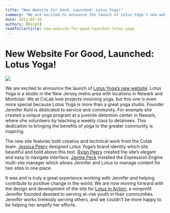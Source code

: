 ```yaml
---
title: "New Website For Good, Launched: Lotus Yoga!"
summary: "We are excited to announce the launch of Lotus Yoga's new website."
date: 2011-05-19
authors: [Ralph]
readfullarticle: new-website-for-good-launched-lotus-yoga
---
```


# New Website For Good, Launched: Lotus Yoga!

<a href="http://www.lotusyogamontclair.com/"><img src="/assets/img/blog/2011-05-19.jpg" class="center-element"></a>

We are excited to announce the launch of [Lotus Yoga’s new website](http://www.lotusyogamontclair.com/). Lotus Yoga is a studio in the New Jersey metro area with locations in Newark and Montclair. We at CoLab love projects involving yoga, but this one is even more special because Lotus Yoga is more than a great yoga studio. Founder Jennifer Kohl is dedicated to service and community. For example she created a unique yoga program at a juvenile detention center in Newark, where she volunteers by teaching a weekly class to detainees. This dedication to bringing the benefits of yoga to the greater community is inspiring.

The new site features both creative and technical work from the Colab team. [Jessica Peery](http://colab.coop/team) designed Lotus Yoga’s brand identity which sits beautiful and bold above this text. [Rylan Peery](http://colab.coop/team) created the site’s elegant and easy to navigate interface. [Jayme Peck](http://colab.coop/team) installed the Expression Engine multi-site manager which allows Jennifer and Lotus to manage content for two sites in one place.

It was and is truly a great experience working with Jennifer and helping contribute to positive change in the world. We are now moving forward with the design and development of the site for [Lotus In Action](http://lotusinaction.com/), a nonprofit Jennifer founded devoted to serving at-risk youth in their communities. Jennifer works tirelessly serving others, and we couldn’t be more happy to be helping her amplify her efforts.

